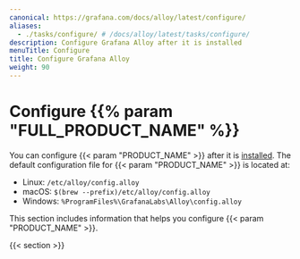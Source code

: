 ```yaml
---
canonical: https://grafana.com/docs/alloy/latest/configure/
aliases:
  - ./tasks/configure/ # /docs/alloy/latest/tasks/configure/
description: Configure Grafana Alloy after it is installed
menuTitle: Configure
title: Configure Grafana Alloy
weight: 90
---
```


# Configure {{% param "FULL_PRODUCT_NAME" %}}

You can configure {{< param "PRODUCT_NAME" >}} after it is [installed][].
The default configuration file for {{< param "PRODUCT_NAME" >}} is located at:

* Linux: `/etc/alloy/config.alloy`
* macOS: `$(brew --prefix)/etc/alloy/config.alloy`
* Windows: `%ProgramFiles%\GrafanaLabs\Alloy\config.alloy`

This section includes information that helps you configure {{< param "PRODUCT_NAME" >}}.

{{< section >}}

[installed]: ../set-up/install/
